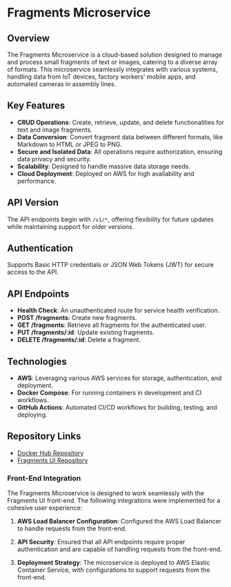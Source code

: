 # Fragments Microservice

## Overview
The Fragments Microservice is a cloud-based solution designed to manage and process small fragments of text or images, catering to a diverse array of formats. This microservice seamlessly integrates with various systems, handling data from IoT devices, factory workers' mobile apps, and automated cameras in assembly lines.

## Key Features
- **CRUD Operations**: Create, retrieve, update, and delete functionalities for text and image fragments.
- **Data Conversion**: Convert fragment data between different formats, like Markdown to HTML or JPEG to PNG.
- **Secure and Isolated Data**: All operations require authorization, ensuring data privacy and security.
- **Scalability**: Designed to handle massive data storage needs.
- **Cloud Deployment**: Deployed on AWS for high availability and performance.

## API Version
The API endpoints begin with `/v1/*`, offering flexibility for future updates while maintaining support for older versions.

## Authentication
Supports Basic HTTP credentials or JSON Web Tokens (JWT) for secure access to the API.

## API Endpoints
- **Health Check**: An unauthenticated route for service health verification.
- **POST /fragments**: Create new fragments.
- **GET /fragments**: Retrieve all fragments for the authenticated user.
- **PUT /fragments/:id**: Update existing fragments.
- **DELETE /fragments/:id**: Delete a fragment.

## Technologies
- **AWS**: Leveraging various AWS services for storage, authentication, and deployment.
- **Docker Compose**: For running containers in development and CI workflows.
- **GitHub Actions**: Automated CI/CD workflows for building, testing, and deploying.

## Repository Links
- [Docker Hub Repository](https://hub.docker.com/r/dennisbaksheev1/fragments)
- [Fragments UI Repository](https://github.com/DennisBaksheev/fragments-ui)

### Front-End Integration

The Fragments Microservice is designed to work seamlessly with the Fragments UI front-end. The following integrations were implemented for a cohesive user experience:

1. **AWS Load Balancer Configuration**: Configured the AWS Load Balancer to handle requests from the front-end.

2. **API Security**: Ensured that all API endpoints require proper authentication and are capable of handling requests from the front-end.

3. **Deployment Strategy**: The microservice is deployed to AWS Elastic Container Service, with configurations to support requests from the front-end.



